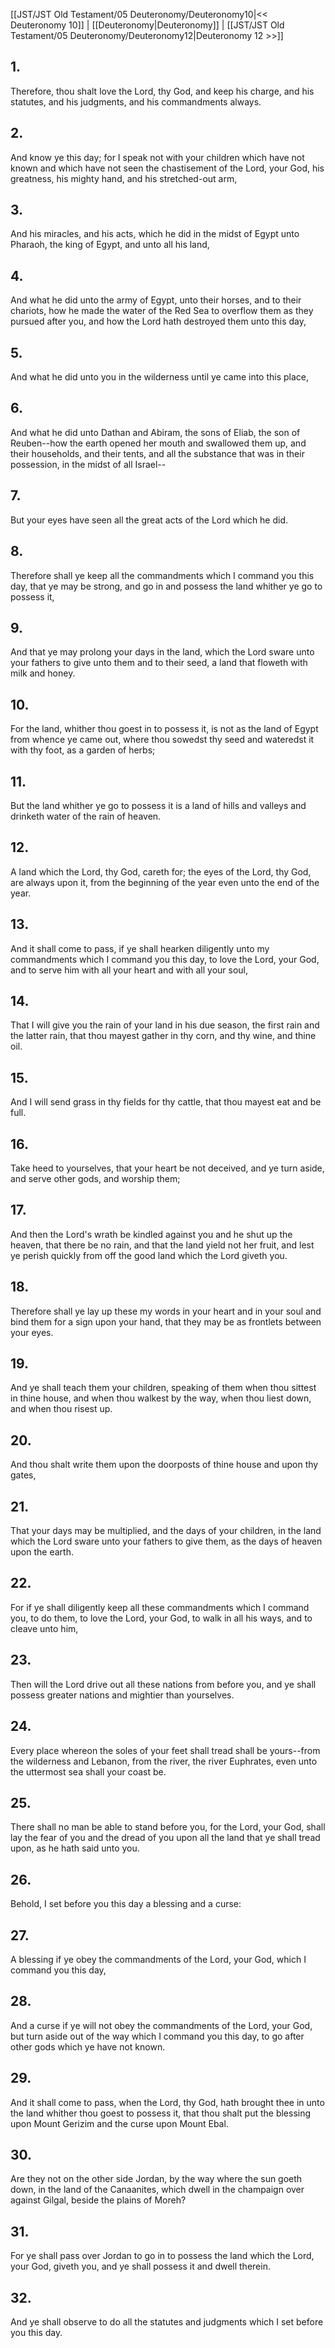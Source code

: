 [[JST/JST Old Testament/05 Deuteronomy/Deuteronomy10|<< Deuteronomy 10]] | [[Deuteronomy|Deuteronomy]] | [[JST/JST Old Testament/05 Deuteronomy/Deuteronomy12|Deuteronomy 12 >>]]
## 1.
Therefore, thou shalt love the Lord, thy God, and keep his charge, and his statutes, and his judgments, and his commandments always.
## 2.
And know ye this day; for I speak not with your children which have not known and which have not seen the chastisement of the Lord, your God, his greatness, his mighty hand, and his stretched-out arm,
## 3.
And his miracles, and his acts, which he did in the midst of Egypt unto Pharaoh, the king of Egypt, and unto all his land,
## 4.
And what he did unto the army of Egypt, unto their horses, and to their chariots, how he made the water of the Red Sea to overflow them as they pursued after you, and how the Lord hath destroyed them unto this day,
## 5.
And what he did unto you in the wilderness until ye came into this place,
## 6.
And what he did unto Dathan and Abiram, the sons of Eliab, the son of Reuben\--how the earth opened her mouth and swallowed them up, and their households, and their tents, and all the substance that was in their possession, in the midst of all Israel\--
## 7.
But your eyes have seen all the great acts of the Lord which he did.
## 8.
Therefore shall ye keep all the commandments which I command you this day, that ye may be strong, and go in and possess the land whither ye go to possess it,
## 9.
And that ye may prolong your days in the land, which the Lord sware unto your fathers to give unto them and to their seed, a land that floweth with milk and honey.
## 10.
For the land, whither thou goest in to possess it, is not as the land of Egypt from whence ye came out, where thou sowedst thy seed and wateredst it with thy foot, as a garden of herbs;
## 11.
But the land whither ye go to possess it is a land of hills and valleys and drinketh water of the rain of heaven.
## 12.
A land which the Lord, thy God, careth for; the eyes of the Lord, thy God, are always upon it, from the beginning of the year even unto the end of the year.
## 13.
And it shall come to pass, if ye shall hearken diligently unto my commandments which I command you this day, to love the Lord, your God, and to serve him with all your heart and with all your soul,
## 14.
That I will give you the rain of your land in his due season, the first rain and the latter rain, that thou mayest gather in thy corn, and thy wine, and thine oil.
## 15.
And I will send grass in thy fields for thy cattle, that thou mayest eat and be full.
## 16.
Take heed to yourselves, that your heart be not deceived, and ye turn aside, and serve other gods, and worship them;
## 17.
And then the Lord\'s wrath be kindled against you and he shut up the heaven, that there be no rain, and that the land yield not her fruit, and lest ye perish quickly from off the good land which the Lord giveth you.
## 18.
Therefore shall ye lay up these my words in your heart and in your soul and bind them for a sign upon your hand, that they may be as frontlets between your eyes.
## 19.
And ye shall teach them your children, speaking of them when thou sittest in thine house, and when thou walkest by the way, when thou liest down, and when thou risest up.
## 20.
And thou shalt write them upon the doorposts of thine house and upon thy gates,
## 21.
That your days may be multiplied, and the days of your children, in the land which the Lord sware unto your fathers to give them, as the days of heaven upon the earth.
## 22.
For if ye shall diligently keep all these commandments which I command you, to do them, to love the Lord, your God, to walk in all his ways, and to cleave unto him,
## 23.
Then will the Lord drive out all these nations from before you, and ye shall possess greater nations and mightier than yourselves.
## 24.
Every place whereon the soles of your feet shall tread shall be yours\--from the wilderness and Lebanon, from the river, the river Euphrates, even unto the uttermost sea shall your coast be.
## 25.
There shall no man be able to stand before you, for the Lord, your God, shall lay the fear of you and the dread of you upon all the land that ye shall tread upon, as he hath said unto you.
## 26.
Behold, I set before you this day a blessing and a curse:
## 27.
A blessing if ye obey the commandments of the Lord, your God, which I command you this day,
## 28.
And a curse if ye will not obey the commandments of the Lord, your God, but turn aside out of the way which I command you this day, to go after other gods which ye have not known.
## 29.
And it shall come to pass, when the Lord, thy God, hath brought thee in unto the land whither thou goest to possess it, that thou shalt put the blessing upon Mount Gerizim and the curse upon Mount Ebal.
## 30.
Are they not on the other side Jordan, by the way where the sun goeth down, in the land of the Canaanites, which dwell in the champaign over against Gilgal, beside the plains of Moreh?
## 31.
For ye shall pass over Jordan to go in to possess the land which the Lord, your God, giveth you, and ye shall possess it and dwell therein.
## 32.
And ye shall observe to do all the statutes and judgments which I set before you this day.


